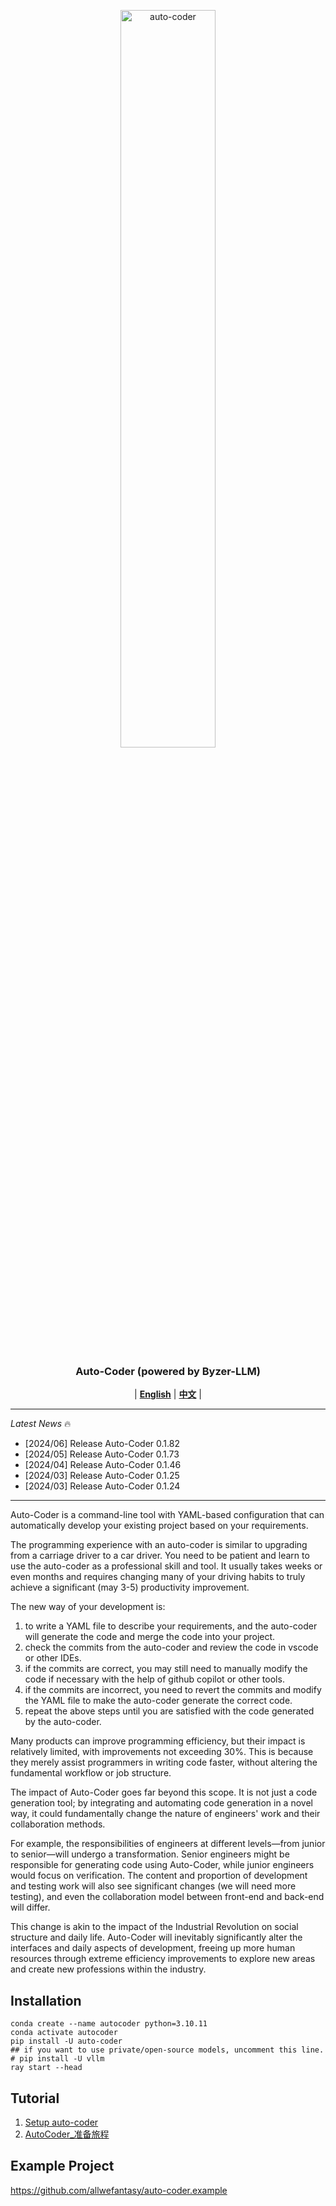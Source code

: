 <p align="center">
  <picture>    
    <img alt="auto-coder" src="./logo/auto-coder.jpeg" width=55%>
  </picture>
</p>

<h3 align="center">
Auto-Coder (powered by Byzer-LLM)
</h3>

<p align="center">
| <a href="./docs/en"><b>English</b></a> | <a href="./docs/zh"><b>中文</b></a> |

</p>

---

*Latest News* 🔥

- [2024/06] Release Auto-Coder 0.1.82
- [2024/05] Release Auto-Coder 0.1.73
- [2024/04] Release Auto-Coder 0.1.46
- [2024/03] Release Auto-Coder 0.1.25
- [2024/03] Release Auto-Coder 0.1.24

---

Auto-Coder is a command-line tool with YAML-based configuration that can automatically develop your existing project based on your requirements. 

The programming experience with an auto-coder is similar to upgrading from a carriage driver to a car driver. You need to be patient and learn to use the auto-coder as a professional skill and tool. It usually takes weeks or even months and requires changing many of your driving habits to truly achieve a significant (may 3-5) productivity improvement.

The new way of your development is: 

1. to write a YAML file to describe your requirements, and the auto-coder will generate the code 
and merge the code into your project.
2. check the commits from the auto-coder and review the code in vscode or other IDEs.
3. if the commits are correct, you may still need to manually modify the code if necessary with the help of github copilot or other tools.
4. if the commits are incorrect, you need to revert the commits and modify the YAML file to make the auto-coder generate the correct code.
5. repeat the above steps until you are satisfied with the code generated by the auto-coder.

Many products can improve programming efficiency, but their impact is relatively limited, with improvements not exceeding 30%. This is because they merely assist programmers in writing code faster, without altering the fundamental workflow or job structure.

The impact of Auto-Coder goes far beyond this scope. It is not just a code generation tool; by integrating and automating code generation in a novel way, it could fundamentally change the nature of engineers' work and their collaboration methods. 

For example, the responsibilities of engineers at different levels—from junior to senior—will undergo a transformation. Senior engineers might be responsible for generating code using Auto-Coder, while junior engineers would focus on verification. The content and proportion of development and testing work will also see significant changes (we will need more testing), and even the collaboration model between front-end and back-end will differ.

This change is akin to the impact of the Industrial Revolution on social structure and daily life. Auto-Coder will inevitably significantly alter the interfaces and daily aspects of development, freeing up more human resources through extreme efficiency improvements to explore new areas and create new professions within the industry.


## Installation

```shell
conda create --name autocoder python=3.10.11
conda activate autocoder
pip install -U auto-coder
## if you want to use private/open-source models, uncomment this line.
# pip install -U vllm
ray start --head
```

## Tutorial

1. [Setup auto-coder](./docs/en/000-AutoCoder_Prepare_Journey.md)
2. [AutoCoder_准备旅程](./docs/zh/000-AutoCoder_准备旅程.md)


## Example Project

https://github.com/allwefantasy/auto-coder.example

